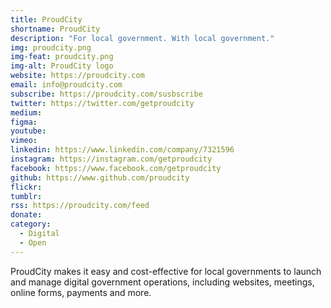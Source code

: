 ```yaml
---
title: ProudCity
shortname: ProudCity
description: "For local government. With local government."
img: proudcity.png
img-feat: proudcity.png
img-alt: ProudCity logo
website: https://proudcity.com
email: info@proudcity.com
subscribe: https://proudcity.com/susbscribe
twitter: https://twitter.com/getproudcity
medium: 
figma: 
youtube: 
vimeo: 
linkedin: https://www.linkedin.com/company/7321596
instagram: https://instagram.com/getproudcity
facebook: https://www.facebook.com/getproudcity
github: https://www.github.com/proudcity
flickr: 
tumblr: 
rss: https://proudcity.com/feed
donate: 
category:
  - Digital
  - Open
---
```


ProudCity makes it easy and cost-effective for local governments to launch and manage digital government operations, including websites, meetings, online forms, payments and more.
